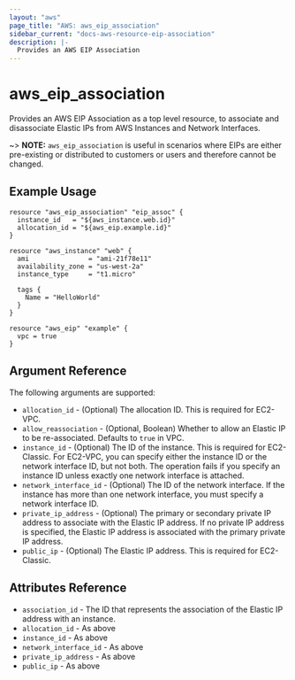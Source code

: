 ```yaml
---
layout: "aws"
page_title: "AWS: aws_eip_association"
sidebar_current: "docs-aws-resource-eip-association"
description: |-
  Provides an AWS EIP Association
---
```


# aws_eip_association

Provides an AWS EIP Association as a top level resource, to associate and
disassociate Elastic IPs from AWS Instances and Network Interfaces.

~> **NOTE:** `aws_eip_association` is useful in scenarios where EIPs are either
pre-existing or distributed to customers or users and therefore cannot be changed.

## Example Usage

```hcl
resource "aws_eip_association" "eip_assoc" {
  instance_id   = "${aws_instance.web.id}"
  allocation_id = "${aws_eip.example.id}"
}

resource "aws_instance" "web" {
  ami               = "ami-21f78e11"
  availability_zone = "us-west-2a"
  instance_type     = "t1.micro"

  tags {
    Name = "HelloWorld"
  }
}

resource "aws_eip" "example" {
  vpc = true
}
```

## Argument Reference

The following arguments are supported:

* `allocation_id` - (Optional) The allocation ID. This is required for EC2-VPC.
* `allow_reassociation` - (Optional, Boolean) Whether to allow an Elastic IP to
be re-associated. Defaults to `true` in VPC.
* `instance_id` - (Optional) The ID of the instance. This is required for
EC2-Classic. For EC2-VPC, you can specify either the instance ID or the
network interface ID, but not both. The operation fails if you specify an
instance ID unless exactly one network interface is attached.
* `network_interface_id` - (Optional) The ID of the network interface. If the
instance has more than one network interface, you must specify a network
interface ID.
* `private_ip_address` - (Optional) The primary or secondary private IP address
to associate with the Elastic IP address. If no private IP address is
specified, the Elastic IP address is associated with the primary private IP
address.
* `public_ip` - (Optional) The Elastic IP address. This is required for EC2-Classic.

## Attributes Reference

* `association_id` - The ID that represents the association of the Elastic IP
address with an instance.
* `allocation_id` - As above
* `instance_id` - As above
* `network_interface_id` - As above
* `private_ip_address` - As above
* `public_ip` - As above
